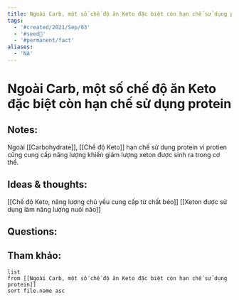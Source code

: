 ```yaml
---
title: Ngoài Carb, một số chế độ ăn Keto đặc biệt còn hạn chế sử dụng protein
tags:
  - '#created/2021/Sep/03'
  - '#seed🥜'
  - '#permanent/fact'
aliases:
  - 'NA'
---
```

# Ngoài Carb, một số chế độ ăn Keto đặc biệt còn hạn chế sử dụng protein

## Notes:
Ngoài [[Carbohydrate]], [[Chế độ Keto]] hạn chế sử dụng protein vì protien cũng cung cấp năng lượng khiến giảm lượng xeton được sinh ra trong cơ thể. 

## Ideas & thoughts:
[[Chế độ Keto, năng lượng chủ yếu cung cấp từ chất béo]]
[[Xeton được sử dụng làm năng lượng nuôi não]]

## Questions:


## Tham khảo:
```dataview
list
from [[Ngoài Carb, một số chế độ ăn Keto đặc biệt còn hạn chế sử dụng protein]]
sort file.name asc
```